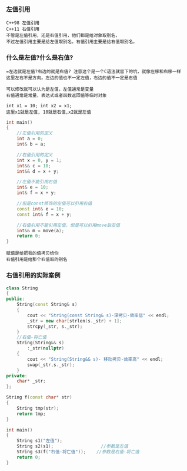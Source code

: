 ### 左值引用
    C++98 左值引用
    C++11 右值引用
    不管是左值引用，还是右值引用，他们都是给对象取别名，
    不过左值引用主要是给左值取别名，右值引用主要是给右值取别名。
### 什么是左值?什么是右值?
    =左边就是左值?右边的就是右值? 注意这个是一个C语法就留下的坑，就像左移和右移一样
    这里左右不是方向。左边的值也不一定左值，右边的值不一定是右值

    可以修改就可以认为是左值，左值通常是变量
    右值通常是常量，表达式或者函数返回值等临时对象

    int x1 = 10; int x2 = x1;
    这里x1就是左值, 10就是右值,x2就是左值
```c++
int main()
{
    //左值引用的定义
    int a = 0;
    int& b = a;

    //右值引用的定义
    int x = 0, y = 1;
    int&& c = 10;
    int&& d = x + y;

    //左值不能引用右值
    int& e = 10;
    int& f = x + y;

    //但是const修饰的左值可以引用右值
    const int& e = 10;
    const int& f = x + y;

    //右值引用不能引用左值，但是可以引用move后左值
    int&& m = move(a);
    return 0;
}
```
    赋值是给把我的值拷贝给你
    右值引用是给那个右值取的别名
### 右值引用的实际案例
```c++
class String
{
public:
    String(const String& s)
    {
        cout << "String(const String& s)-深拷贝-效率低" << endl;
        _str = new char[strlen(s._str) + 1];
        strcpy(_str, s._str);
    }
    //右值-将亡值
    String(String&& s)
        :_str(nullptr)
    {
        cout << "String(String&& s)- 移动拷贝-效率高" << endl;
        swap(_str,s._str);
    }
private:
    char* _str;
};

String f(const char* str)
{
    String tmp(str);
    return tmp;
}

int main()
{
    String s1("左值");
    String s2(s1);                  //参数是左值
    String s3(f("右值-将亡值"));    //参数是右值-将亡值
    return 0;
}
```